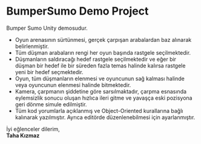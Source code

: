 # BumperSumo Demo Project

Bumper Sumo Unity demosudur. 
* Oyun arenasının sürtünmesi, gerçek çarpışan arabalardan baz alınarak belirlenmiştir.
* Tüm düşman arabaların rengi her oyun başında rastgele seçilmektedir.
* Düşmanların saldıracağı hedef rastgele seçilmektedir ve eğer bir düşman bir hedef ile bir süreden fazla temas halinde kalırsa rastgele yeni bir hedef seçmektedir.
* Oyun, tüm düşmanların elenmesi ve oyuncunun sağ kalması halinde veya oyuncunun elenmesi halinde bitmektedir.
* Kamera, çarpmanın şiddetine göre sarsılmaktadır, çarpma esnasında eylemsizlik sonucu oluşan hızlıca ileri gitme ve yavaşça eski pozisyona geri dönme simule edilmiştir.
* Tüm kod yorumlarla açıklanmış ve Object-Oriented kurallarına bağlı kalınarak yazılmıştır. Ayrıca editörde düzenlenebilmesi için ayarlanmıştır.

İyi eğlenceler dilerim,  
**Taha Kızmaz**
